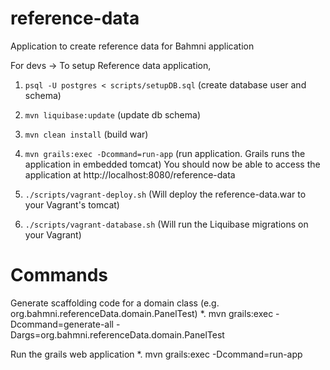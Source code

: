 reference-data
==============

Application to create reference data for Bahmni application


For devs -> To setup Reference data application, 

1. `psql -U postgres < scripts/setupDB.sql` (create database user and schema)

2. `mvn liquibase:update` (update db schema)

3. `mvn clean install` (build war)

4. `mvn grails:exec -Dcommand=run-app` (run application. Grails runs the application in embedded tomcat)
You should now be able to access the application at http://localhost:8080/reference-data

5. `./scripts/vagrant-deploy.sh` (Will deploy the reference-data.war to your Vagrant's tomcat)

6. `./scripts/vagrant-database.sh` (Will run the Liquibase migrations on your Vagrant)

Commands
=========
Generate scaffolding code for a domain class (e.g. org.bahmni.referenceData.domain.PanelTest)
*. mvn grails:exec -Dcommand=generate-all -Dargs=org.bahmni.referenceData.domain.PanelTest

Run the grails web application
*. mvn grails:exec -Dcommand=run-app